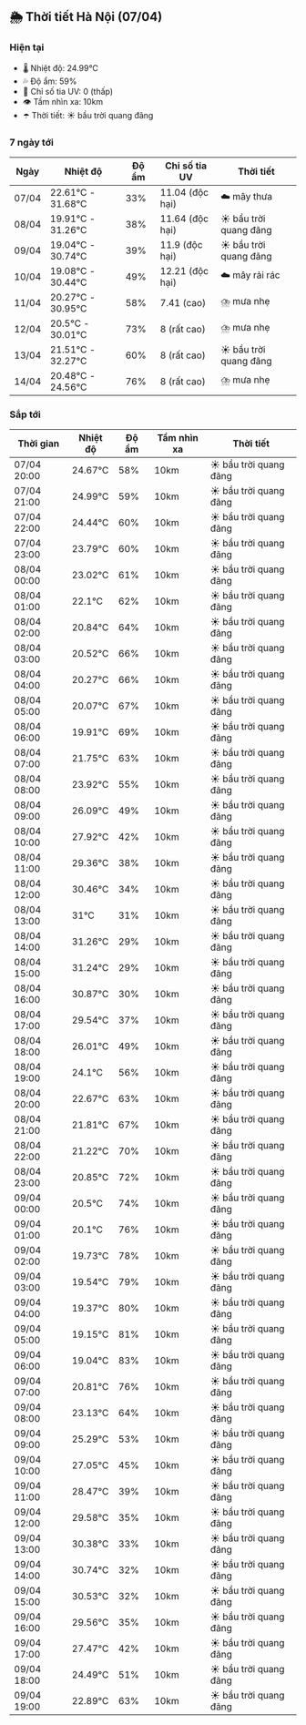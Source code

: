 ## 🌦️ Thời tiết Hà Nội (07/04)

### Hiện tại

- 🌡️ Nhiệt độ: 24.99℃
- 💦 Độ ẩm: 59%
- 🌟 Chỉ số tia UV: 0 (thấp)
- 👁️ Tầm nhìn xa: 10km
- ☂️ Thời tiết: ☀️ bầu trời quang đãng

### 7 ngày tới

| Ngày | Nhiệt độ | Độ ẩm | Chỉ số tia UV | Thời tiết |
| --- | --- | --- | --- | --- |
| 07/04 | 22.61℃ - 31.68℃ | 33% | 11.04 (độc hại) | ☁️ mây thưa |
| 08/04 | 19.91℃ - 31.26℃ | 38% | 11.64 (độc hại) | ☀️ bầu trời quang đãng |
| 09/04 | 19.04℃ - 30.74℃ | 39% | 11.9 (độc hại) | ☀️ bầu trời quang đãng |
| 10/04 | 19.08℃ - 30.44℃ | 49% | 12.21 (độc hại) | ☁️ mây rải rác |
| 11/04 | 20.27℃ - 30.95℃ | 58% | 7.41 (cao) | ⛈️ mưa nhẹ |
| 12/04 | 20.5℃ - 30.01℃ | 73% | 8 (rất cao) | ⛈️ mưa nhẹ |
| 13/04 | 21.51℃ - 32.27℃ | 60% | 8 (rất cao) | ☀️ bầu trời quang đãng |
| 14/04 | 20.48℃ - 24.56℃ | 76% | 8 (rất cao) | ⛈️ mưa nhẹ |

### Sắp tới

| Thời gian | Nhiệt độ | Độ ẩm | Tầm nhìn xa | Thời tiết |
| --- | --- | --- | --- | --- |
| 07/04 20:00 | 24.67℃ | 58% | 10km | ☀️ bầu trời quang đãng |
| 07/04 21:00 | 24.99℃ | 59% | 10km | ☀️ bầu trời quang đãng |
| 07/04 22:00 | 24.44℃ | 60% | 10km | ☀️ bầu trời quang đãng |
| 07/04 23:00 | 23.79℃ | 60% | 10km | ☀️ bầu trời quang đãng |
| 08/04 00:00 | 23.02℃ | 61% | 10km | ☀️ bầu trời quang đãng |
| 08/04 01:00 | 22.1℃ | 62% | 10km | ☀️ bầu trời quang đãng |
| 08/04 02:00 | 20.84℃ | 64% | 10km | ☀️ bầu trời quang đãng |
| 08/04 03:00 | 20.52℃ | 66% | 10km | ☀️ bầu trời quang đãng |
| 08/04 04:00 | 20.27℃ | 66% | 10km | ☀️ bầu trời quang đãng |
| 08/04 05:00 | 20.07℃ | 67% | 10km | ☀️ bầu trời quang đãng |
| 08/04 06:00 | 19.91℃ | 69% | 10km | ☀️ bầu trời quang đãng |
| 08/04 07:00 | 21.75℃ | 63% | 10km | ☀️ bầu trời quang đãng |
| 08/04 08:00 | 23.92℃ | 55% | 10km | ☀️ bầu trời quang đãng |
| 08/04 09:00 | 26.09℃ | 49% | 10km | ☀️ bầu trời quang đãng |
| 08/04 10:00 | 27.92℃ | 42% | 10km | ☀️ bầu trời quang đãng |
| 08/04 11:00 | 29.36℃ | 38% | 10km | ☀️ bầu trời quang đãng |
| 08/04 12:00 | 30.46℃ | 34% | 10km | ☀️ bầu trời quang đãng |
| 08/04 13:00 | 31℃ | 31% | 10km | ☀️ bầu trời quang đãng |
| 08/04 14:00 | 31.26℃ | 29% | 10km | ☀️ bầu trời quang đãng |
| 08/04 15:00 | 31.24℃ | 29% | 10km | ☀️ bầu trời quang đãng |
| 08/04 16:00 | 30.87℃ | 30% | 10km | ☀️ bầu trời quang đãng |
| 08/04 17:00 | 29.54℃ | 37% | 10km | ☀️ bầu trời quang đãng |
| 08/04 18:00 | 26.01℃ | 49% | 10km | ☀️ bầu trời quang đãng |
| 08/04 19:00 | 24.1℃ | 56% | 10km | ☀️ bầu trời quang đãng |
| 08/04 20:00 | 22.67℃ | 63% | 10km | ☀️ bầu trời quang đãng |
| 08/04 21:00 | 21.81℃ | 67% | 10km | ☀️ bầu trời quang đãng |
| 08/04 22:00 | 21.22℃ | 70% | 10km | ☀️ bầu trời quang đãng |
| 08/04 23:00 | 20.85℃ | 72% | 10km | ☀️ bầu trời quang đãng |
| 09/04 00:00 | 20.5℃ | 74% | 10km | ☀️ bầu trời quang đãng |
| 09/04 01:00 | 20.1℃ | 76% | 10km | ☀️ bầu trời quang đãng |
| 09/04 02:00 | 19.73℃ | 78% | 10km | ☀️ bầu trời quang đãng |
| 09/04 03:00 | 19.54℃ | 79% | 10km | ☀️ bầu trời quang đãng |
| 09/04 04:00 | 19.37℃ | 80% | 10km | ☀️ bầu trời quang đãng |
| 09/04 05:00 | 19.15℃ | 81% | 10km | ☀️ bầu trời quang đãng |
| 09/04 06:00 | 19.04℃ | 83% | 10km | ☀️ bầu trời quang đãng |
| 09/04 07:00 | 20.81℃ | 76% | 10km | ☀️ bầu trời quang đãng |
| 09/04 08:00 | 23.13℃ | 64% | 10km | ☀️ bầu trời quang đãng |
| 09/04 09:00 | 25.29℃ | 53% | 10km | ☀️ bầu trời quang đãng |
| 09/04 10:00 | 27.05℃ | 45% | 10km | ☀️ bầu trời quang đãng |
| 09/04 11:00 | 28.47℃ | 39% | 10km | ☀️ bầu trời quang đãng |
| 09/04 12:00 | 29.58℃ | 35% | 10km | ☀️ bầu trời quang đãng |
| 09/04 13:00 | 30.38℃ | 33% | 10km | ☀️ bầu trời quang đãng |
| 09/04 14:00 | 30.74℃ | 32% | 10km | ☀️ bầu trời quang đãng |
| 09/04 15:00 | 30.53℃ | 32% | 10km | ☀️ bầu trời quang đãng |
| 09/04 16:00 | 29.56℃ | 35% | 10km | ☀️ bầu trời quang đãng |
| 09/04 17:00 | 27.47℃ | 42% | 10km | ☀️ bầu trời quang đãng |
| 09/04 18:00 | 24.49℃ | 51% | 10km | ☀️ bầu trời quang đãng |
| 09/04 19:00 | 22.89℃ | 63% | 10km | ☀️ bầu trời quang đãng |
